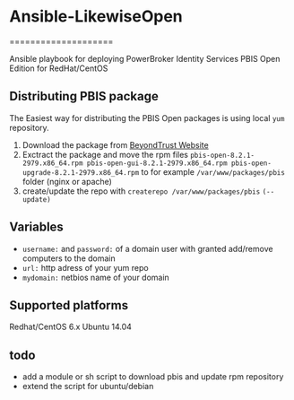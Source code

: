 # Ansible-LikewiseOpen
====================

Ansible playbook for deploying PowerBroker Identity Services PBIS Open Edition for RedHat/CentOS

## Distributing PBIS package

The Easiest way for distributing the PBIS Open packages is using local `yum` repository.

1. Download the package from [BeyondTrust Website](http://download1.beyondtrust.com/Technical-Support/Downloads/PowerBroker-Identity-Services-Open-Edition/?Pass=True)
2. Exctract the package and move the rpm files `pbis-open-8.2.1-2979.x86_64.rpm pbis-open-gui-8.2.1-2979.x86_64.rpm pbis-open-upgrade-8.2.1-2979.x86_64.rpm` to  for example `/var/www/packages/pbis` folder (nginx or apache)
3. create/update the repo with `createrepo /var/www/packages/pbis`   `(--update)`


## Variables
* `username:` and `password:` of a domain user with granted add/remove computers to the domain
* `url:` http adress of your yum repo
* `mydomain:` netbios name of your domain


## Supported platforms
Redhat/CentOS 6.x
Ubuntu 14.04


## todo
* add a module or sh script to download pbis and update rpm repository
* extend the script for ubuntu/debian
